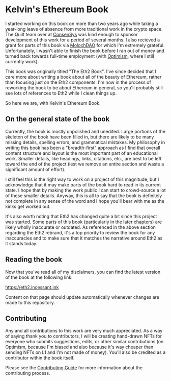 # Kelvin's Ethereum Book

I started working on this book on more than two years ago while taking a year-long leave of absence from more traditional work in the crypto space.
The Quilt team over at [ConsenSys](https://consensys.net/) was kind enough to sponsor development of this work for a period of several months.
I also recieved a grant for parts of this book via [MolochDAO](https://molochdao.com/) for which I'm extremely grateful.
Unfortunately, I wasn't able to finish the book before I ran out of money and turned back towards full-time employment (with [Optimism](https://www.optimism.io/), where I still currently work).

This book was originally titled "The Eth2 Book".
I've since decided that I care more about writing a book about all of the beauty of Ethereum, rather than focusing just on the Eth2 components.
I'm now in the process of reworking the book to be about Ethereum in general, so you'll probably still see lots of references to Eth2 while I clean things up.

So here we are, with Kelvin's Ethereum Book.

## On the general state of the book

Currently, the book is mostly unpolished and unedited.
Large portions of the skeleton of the book have been filled in, but there are likely to be many missing details, spelling errors, and grammatical mistakes.
My philosophy in writing this book has been a "breadth-first" approach as I find that overall content structure and layout is the most important part of an educational work.
Smaller details, like headings, links, citations, etc., are best to be left toward the end of the project (lest we remove an entire section and waste a significant amount of effort).

I still feel this is the right way to work on a project of this magnitude, but I acknowledge that it may make parts of the book hard to read in its current state.
I hope that by making the work public I can start to crowd-source a lot of these smaller details.
Anyway, this is all to say that the book is definitely not complete in any sense of the word and I hope you'll bear with me as the kinks get worked out.

It's also worth noting that Eth2 has changed quite a bit since this project was started.
Some parts of this book (particularly in the later chapters) are likely wholly inaccurate or outdated.
As referenced in the above section regarding the Eth2 rebrand, it's a top priority to review the book for any inaccuracies and to make sure that it matches the narrative around Eth2 as it stands today.

## Reading the book

Now that you've read all of my disclaimers, you can find the latest version of the book at the following link:

https://eth2.incessant.ink

Content on that page should update automatically whenever changes are made to this repository.

## Contributing

Any and all contributions to this work are very much appreciated.
As a way of saying thank you to contributors, I will be creating hand-drawn NFTs for everyone who submits suggestions, edits, or other similar contributions (on Optimism, because I'm biased and also because it's way cheaper than sending NFTs on L1 and I'm not made of money).
You'll also be credited as a contributor within the book itself.

Please see the [Contributing Guide](CONTRIBUTING.md) for more information about the contributing process.
